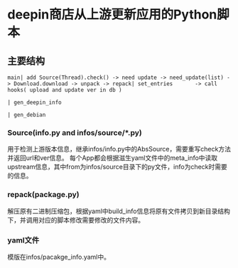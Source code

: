 # deepin商店从上游更新应用的Python脚本

## 主要结构
```                                                                                                        | set_content
main| add Source(Thread).check() -> need update -> need_update(list) -> Download.download -> unpack -> repack| set_entries       -> call hooks( upload and update ver in db )
                                                                                                             | gen_deepin_info
                                                                                                             | gen_debian
```
### Source(info.py and infos/source/*.py)
用于检测上游版本信息，继承infos/info.py中的AbsSource，需要重写check方法并返回url和ver信息。
每个App都会根据滋生yaml文件中的meta_info中读取upstream信息，其中from为infos/source目录下的py文件，info为check时需要的信息。

### repack(package.py)
解压原有二进制压缩包，根据yaml中build_info信息将原有文件拷贝到新目录结构下，并调用对应的脚本修改需要修改的文件内容。

### yaml文件
模版在infos/pacakge_info.yaml中。


